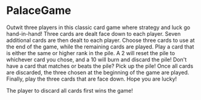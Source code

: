 # PalaceGame
Outwit three players in this classic card game where strategy and luck go hand-in-hand!
Three cards are dealt face down to each player. Seven additional cards are then dealt to each player. Choose three cards to use at the end of the game, while the remaining cards are played. Play a card that is either the same or higher rank in the pile. A 2 will reset the pile to whichever card you chose, and a 10 will burn and discard the pile! Don't have a card that matches or beats the pile? Pick up the pile! Once all cards are discarded, the three chosen at the beginning of the game are played. Finally, play the three cards that are face down. Hope you are lucky!

The player to discard all cards first wins the game!
